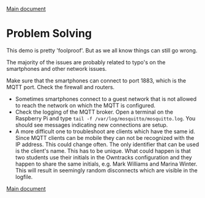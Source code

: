 [Main document](README.md)
# Problem Solving

This demo is pretty 'foolproof'. But as we all know things can still go wrong.

The majority of the issues are probably related to typo's on the smartphones and other network issues.

Make sure that the smartphones can connect to port 1883, which is the MQTT port. Check the firewall and routers. 

* Sometimes smartphones connect to a guest network that is not allowed to reach the network on which the MQTT is configured.
* Check the logging of the MQTT broker. Open a terminal on the Raspberry Pi and type ```tail -f /var/log/mosquitto/mosquitto.log```. You should see messages indicating new connections are setup.
* A more difficult one to troubleshoot are clients which have the same id. Since MQTT clients can be mobile they can not be recognized with the IP address. This could change often. The only identifier that can be used is the client's name. This has to be unique. What could happen is that two students use their initials in the Owntracks configuration and they happen to share the same initials, e.g. Mark Williams and Marina Winter. This will result in seemingly random disconnects which are visible in the logfile.

[Main document](README.md)
